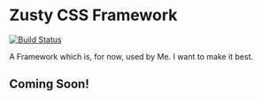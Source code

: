 # Zusty CSS Framework
[![Build Status](https://travis-ci.com/sarsamurmu/zusty.svg?branch=master)](https://travis-ci.com/sarsamurmu/zusty)


A Framework which is, for now, used by Me. I want to make it best.
## Coming Soon!
